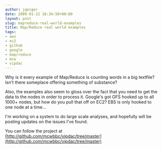 ```yaml
---
author: jgeiger
date: 2009-01-22 16:34:50+00:00
layout: post
slug: mapreduce-real-world-examples
title: Map/Reduce real world examples
tags:
- aws
- ec2
- github
- google
- map/reduce
- mcw
- vipdac
---
```


Why is it every example of Map/Reduce is counting words in a big textfile? Isn't there someplace offering something of substance?

Also, the examples also seem to gloss over the fact that you need to get the data to the nodes in order to process it. Google's got GFS hooked up to all 1000+ nodes, but how do you pull that off on EC2? EBS is only hooked to one node at a time...

I'm working on a system to do large scale analyses, and hopefully will be posting updates on the issues I've found.

You can follow the project at [http://github.com/mcwbbc/vipdac/tree/master](http://github.com/mcwbbc/vipdac/tree/master)
